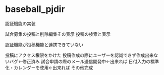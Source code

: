 # baseball_pjdir
認証機能の実装

試合募集の投稿と削除編集その表示
投稿の検索と表示

認証機能が投稿機能と連携できていない

投稿にアクセス権限をかけた
投稿作成の際にユーザーを認識できず作成出来ないバグ←修正済み
試合申請の際のメール送信開発中←出来れば
日付入力の標準化・カレンダーを使用←出来れば
その他完成